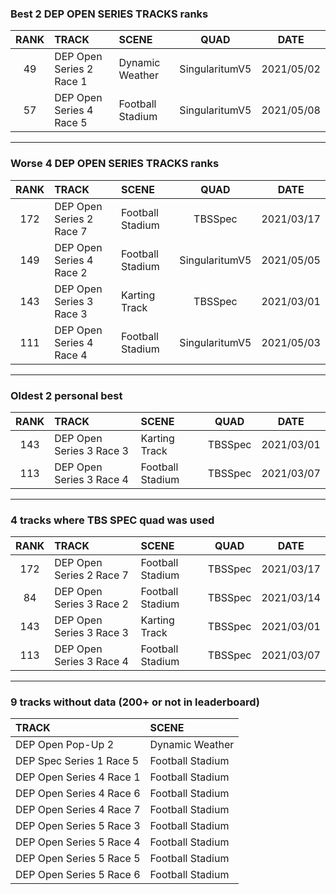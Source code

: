 ### Best 2 DEP OPEN SERIES TRACKS ranks
|RANK|TRACK|SCENE|QUAD|DATE|
|:---:|:---|:---|:---:|:---:|
|49|DEP Open Series 2 Race 1|Dynamic Weather|SingularitumV5|2021/05/02|
|57|DEP Open Series 4 Race 5|Football Stadium|SingularitumV5|2021/05/08|
---
### Worse 4 DEP OPEN SERIES TRACKS ranks
|RANK|TRACK|SCENE|QUAD|DATE|
|:---:|:---|:---|:---:|:---:|
|172|DEP Open Series 2 Race 7|Football Stadium|TBSSpec|2021/03/17|
|149|DEP Open Series 4 Race 2|Football Stadium|SingularitumV5|2021/05/05|
|143|DEP Open Series 3 Race 3|Karting Track|TBSSpec|2021/03/01|
|111|DEP Open Series 4 Race 4|Football Stadium|SingularitumV5|2021/05/03|
---
### Oldest 2 personal best
|RANK|TRACK|SCENE|QUAD|DATE|
|:---:|:---|:---|:---:|:---:|
|143|DEP Open Series 3 Race 3|Karting Track|TBSSpec|2021/03/01|
|113|DEP Open Series 3 Race 4|Football Stadium|TBSSpec|2021/03/07|
---
### 4 tracks where TBS SPEC quad was used
|RANK|TRACK|SCENE|QUAD|DATE|
|:---:|:---|:---|:---:|:---:|
|172|DEP Open Series 2 Race 7|Football Stadium|TBSSpec|2021/03/17|
|84|DEP Open Series 3 Race 2|Football Stadium|TBSSpec|2021/03/14|
|143|DEP Open Series 3 Race 3|Karting Track|TBSSpec|2021/03/01|
|113|DEP Open Series 3 Race 4|Football Stadium|TBSSpec|2021/03/07|
---
### 9 tracks without data (200+ or not in leaderboard)
|TRACK|SCENE|
|:---|:---|
|DEP Open Pop-Up 2|Dynamic Weather|
|DEP Spec Series 1 Race 5|Football Stadium|
|DEP Open Series 4 Race 1|Football Stadium|
|DEP Open Series 4 Race 6|Football Stadium|
|DEP Open Series 4 Race 7|Football Stadium|
|DEP Open Series 5 Race 3|Football Stadium|
|DEP Open Series 5 Race 4|Football Stadium|
|DEP Open Series 5 Race 5|Football Stadium|
|DEP Open Series 5 Race 6|Football Stadium|
